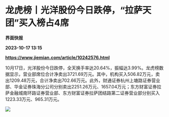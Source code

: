 # 龙虎榜丨光洋股份今日跌停，“拉萨天团”买入榜占4席
**界面快报**

**2023-10-17 13:15**

**https://www.jiemian.com/article/10242576.html**

10月17日，光洋股份今日跌停，全天换手率达20.64%，振幅达3.99%。龙虎榜数据显示，营业部席位合计净卖出3721.69万元。其中，机构买入506.82万元，卖出1209.48万元，合计净卖出702.66万元。此外，财通证券杭州上塘路证券营业部、华金证券珠海分公司分别卖出2251.26万元、1657.04万元；东方财富证券拉萨金融城南环路证券营业部、东方财富证券拉萨团结路第二证券营业部分别买入1223.33万元、965.31万元。

![](https://img3.jiemian.com/101/original/20231017/169754820990948700_a700xH.jpg)